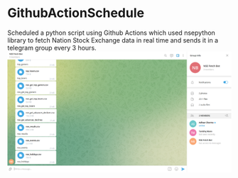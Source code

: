 # GithubActionSchedule
Scheduled a python script using Github Actions which used nsepython library to fetch Nation Stock Exchange data in real time and sends it in a telegram group every 3 hours.
![alt text](https://github.com/AdhaarSharma/GithubActionSchedule/blob/main/DataReceived.png)
